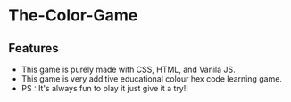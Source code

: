 # The-Color-Game

## Features

* This game is purely made with CSS, HTML, and Vanila JS.
* This game is very additive educational colour hex code learning game.
* PS : It's always fun to play it just give it a try!!
